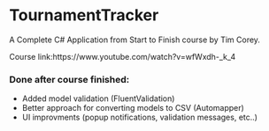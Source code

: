 # TournamentTracker

<p>A Complete C# Application from Start to Finish course by Tim Corey.</p>
<p>Course link:https://www.youtube.com/watch?v=wfWxdh-_k_4</p>

<h3>Done after course finished:</h3>
<ul>
<li>Added model validation (FluentValidation)</li>
<li>Better approach for converting models to CSV (Automapper)</li>
<li>UI improvments (popup notifications, validation messages, etc..)</li>
</ul>
